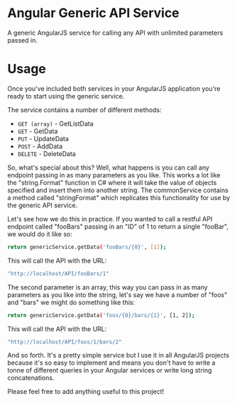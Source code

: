 # Angular Generic API Service
A generic AngularJS service for calling any API with unlimited parameters passed in.

# Usage
Once you've included both services in your AngularJS application you're ready to start using the generic service.

The service contains a number of different methods:

* `GET (array)` - GetListData
* `GET` - GetData
* `PUT` - UpdateData
* `POST` - AddData
* `DELETE` - DeleteData

So, what's special about this? Well, what happens is you can call any endpoint passing in as many parameters as you like. This works a lot like the "string.Format" function in C# where it will take the value of objects specified and insert them into another string. The commonService contains a method called "stringFormat" which replicates this functionality for use by the generic API service. 

Let's see how we do this in practice. If you wanted to call a restful API endpoint called "fooBars" passing in an "ID" of 1 to return a single "fooBar", we would do it like so:

```sh
return genericService.getData('fooBars/{0}', [1]);
```

This will call the API with the URL:

```sh
"http://localhost/API/fooBars/1"
```

The second parameter is an array, this way you can pass in as many parameters as you like into the string, let's say we have a number of "foos" and "bars" we might do something like this:

```sh
return genericService.getData('foos/{0}/bars/{1}', [1, 2]);
```

This will call the API with the URL:

```sh
"http://localhost/API/foos/1/bars/2"
```

And so forth. It's a pretty simple service but I use it in all AngularJS projects because it's so easy to implement and means you don't have to write a tonne of different queries in your Angular services or write long string concatenations.

Please feel free to add anything useful to this project!


